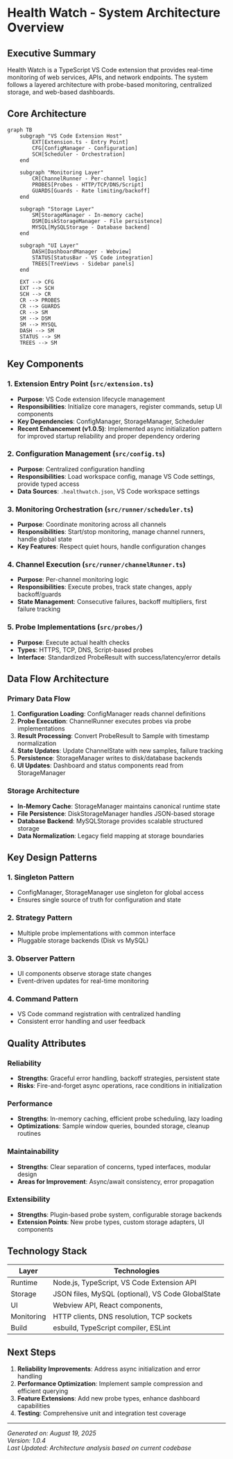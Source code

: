 # Health Watch - System Architecture Overview

## Executive Summary

Health Watch is a TypeScript VS Code extension that provides real-time monitoring of web services, APIs, and network endpoints. The system follows a layered architecture with probe-based monitoring, centralized storage, and web-based dashboards.

## Core Architecture

```mermaid
graph TB
    subgraph "VS Code Extension Host"
        EXT[Extension.ts - Entry Point]
        CFG[ConfigManager - Configuration]
        SCH[Scheduler - Orchestration]
    end
    
    subgraph "Monitoring Layer"
        CR[ChannelRunner - Per-channel logic]
        PROBES[Probes - HTTP/TCP/DNS/Script]
        GUARDS[Guards - Rate limiting/backoff]
    end
    
    subgraph "Storage Layer"
        SM[StorageManager - In-memory cache]
        DSM[DiskStorageManager - File persistence]
        MYSQL[MySQLStorage - Database backend]
    end
    
    subgraph "UI Layer"
        DASH[DashboardManager - Webview]
        STATUS[StatusBar - VS Code integration]
        TREES[TreeViews - Sidebar panels]
    end
    
    EXT --> CFG
    EXT --> SCH
    SCH --> CR
    CR --> PROBES
    CR --> GUARDS
    CR --> SM
    SM --> DSM
    SM --> MYSQL
    DASH --> SM
    STATUS --> SM
    TREES --> SM
```

## Key Components

### 1. Extension Entry Point (`src/extension.ts`)
- **Purpose**: VS Code extension lifecycle management  
- **Responsibilities**: Initialize core managers, register commands, setup UI components
- **Key Dependencies**: ConfigManager, StorageManager, Scheduler
- **Recent Enhancement (v1.0.5)**: Implemented async initialization pattern for improved startup reliability and proper dependency ordering

### 2. Configuration Management (`src/config.ts`)
- **Purpose**: Centralized configuration handling
- **Responsibilities**: Load workspace config, manage VS Code settings, provide typed access
- **Data Sources**: `.healthwatch.json`, VS Code workspace settings

### 3. Monitoring Orchestration (`src/runner/scheduler.ts`)
- **Purpose**: Coordinate monitoring across all channels
- **Responsibilities**: Start/stop monitoring, manage channel runners, handle global state
- **Key Features**: Respect quiet hours, handle configuration changes

### 4. Channel Execution (`src/runner/channelRunner.ts`)
- **Purpose**: Per-channel monitoring logic
- **Responsibilities**: Execute probes, track state changes, apply backoff/guards
- **State Management**: Consecutive failures, backoff multipliers, first failure tracking

### 5. Probe Implementations (`src/probes/`)
- **Purpose**: Execute actual health checks
- **Types**: HTTPS, TCP, DNS, Script-based probes
- **Interface**: Standardized ProbeResult with success/latency/error details

## Data Flow Architecture

### Primary Data Flow
1. **Configuration Loading**: ConfigManager reads channel definitions
2. **Probe Execution**: ChannelRunner executes probes via probe implementations
3. **Result Processing**: Convert ProbeResult to Sample with timestamp normalization
4. **State Updates**: Update ChannelState with new samples, failure tracking
5. **Persistence**: StorageManager writes to disk/database backends
6. **UI Updates**: Dashboard and status components read from StorageManager

### Storage Architecture
- **In-Memory Cache**: StorageManager maintains canonical runtime state
- **File Persistence**: DiskStorageManager handles JSON-based storage
- **Database Backend**: MySQLStorage provides scalable structured storage
- **Data Normalization**: Legacy field mapping at storage boundaries

## Key Design Patterns

### 1. Singleton Pattern
- ConfigManager, StorageManager use singleton for global access
- Ensures single source of truth for configuration and state

### 2. Strategy Pattern
- Multiple probe implementations with common interface
- Pluggable storage backends (Disk vs MySQL)

### 3. Observer Pattern
- UI components observe storage state changes
- Event-driven updates for real-time monitoring

### 4. Command Pattern
- VS Code command registration with centralized handling
- Consistent error handling and user feedback

## Quality Attributes

### Reliability
- **Strengths**: Graceful error handling, backoff strategies, persistent state
- **Risks**: Fire-and-forget async operations, race conditions in initialization

### Performance
- **Strengths**: In-memory caching, efficient probe scheduling, lazy loading
- **Optimizations**: Sample window queries, bounded storage, cleanup routines

### Maintainability
- **Strengths**: Clear separation of concerns, typed interfaces, modular design
- **Areas for Improvement**: Async/await consistency, error propagation

### Extensibility
- **Strengths**: Plugin-based probe system, configurable storage backends
- **Extension Points**: New probe types, custom storage adapters, UI components

## Technology Stack

| Layer | Technologies |
|-------|-------------|
| Runtime | Node.js, TypeScript, VS Code Extension API |
| Storage | JSON files, MySQL (optional), VS Code GlobalState |
| UI | Webview API, React components,  |
| Monitoring | HTTP clients, DNS resolution, TCP sockets |
| Build | esbuild, TypeScript compiler, ESLint |

## Next Steps

1. **Reliability Improvements**: Address async initialization and error handling
2. **Performance Optimization**: Implement sample compression and efficient querying
3. **Feature Extensions**: Add new probe types, enhance dashboard capabilities
4. **Testing**: Comprehensive unit and integration test coverage

---

*Generated on: August 19, 2025*  
*Version: 1.0.4*  
*Last Updated: Architecture analysis based on current codebase*
